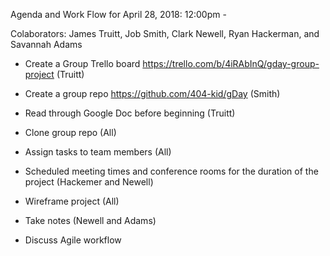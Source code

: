 Agenda and Work Flow for April 28, 2018: 12:00pm - 


Colaborators: James Truitt, Job Smith, Clark Newell, Ryan Hackerman, and Savannah Adams



- Create a Group Trello board https://trello.com/b/4iRAbInQ/gday-group-project (Truitt)

- Create a group repo https://github.com/404-kid/gDay (Smith)

- Read through Google Doc before beginning (Truitt)

- Clone group repo (All)

- Assign tasks to team members (All)

- Scheduled meeting times and conference rooms for the duration of the project (Hackemer and Newell)

- Wireframe project (All)

- Take notes (Newell and Adams)

- Discuss Agile workflow

